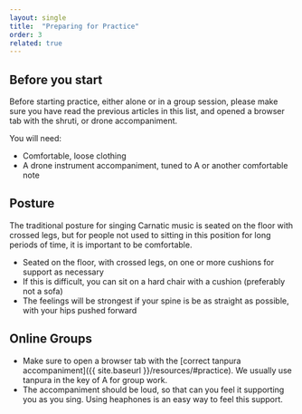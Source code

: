 ```yaml
---
layout: single
title:  "Preparing for Practice"
order: 3
related: true
---
```

## Before you start

Before starting practice, either alone or in a group session, please make sure you have read the previous articles in this list, and opened a browser tab with the shruti, or drone accompaniment.

You will need:
- Comfortable, loose clothing
- A drone instrument accompaniment, tuned to A or another comfortable note

## Posture

The traditional posture for singing Carnatic music is seated on the floor with crossed legs, but for people not used to sitting in this position for long periods of time, it is important to be comfortable.

- Seated on the floor, with crossed legs, on one or more cushions for support as necessary
- If this is difficult, you can sit on a hard chair with a cushion (preferably not a sofa)
- The feelings will be strongest if your spine is be as straight as possible, with your hips pushed forward

## Online Groups
- Make sure to open a browser tab with the [correct tanpura accompaniment]({{ site.baseurl }}/resources/#practice). We usually use tanpura in the key of A for group work.
- The accompaniment should be loud, so that can you feel it supporting you as you sing. Using heaphones is an easy way to feel this support.
